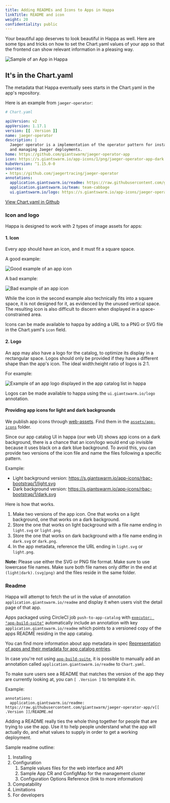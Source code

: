 ```yaml
---
title: Adding READMEs and Icons to Apps in Happa
linkTitle: README and icon
weight: 20
confidentiality: public
---
```


Your beautiful app deserves to look beautiful in Happa as well. Here are some
tips and tricks on how to set the Chart.yaml values of your app so that the
frontend can show relevant information in a pleasing way.

![Sample of an App in Happa](../resources/app-example.png)

## It's in the Chart.yaml

The metadata that Happa eventually sees starts in the Chart.yaml in the app's
repository.

Here is an example from `jaeger-operator`:

```yaml
# Chart.yaml

apiVersion: v2
appVersion: 1.17.1
version: [[ .Version ]]
name: jaeger-operator
description: |
  Jaeger operator is a implementation of the operator pattern for installing
  and managing Jaeger deployments.
home: https://github.com/giantswarm/jaeger-operator-app
icon: https://s.giantswarm.io/app-icons/1/png/jaeger-operator-app-dark.png
kubeVersion: ^1.15.0-0
sources:
- https://github.com/jaegertracing/jaeger-operator
annotations:
  application.giantswarm.io/readme: https://raw.githubusercontent.com/giantswarm/jaeger-operator-app/v[[ .Version ]]/README.md
  application.giantswarm.io/team: team-cabbage
  ui.giantswarm.io/logo: https://s.giantswarm.io/app-icons/jaeger-operator/1/dark.svg
```

[View Chart.yaml in Github](https://github.com/giantswarm/jaeger-operator-app/blob/master/helm/jaeger-operator-app/Chart.yaml)


### Icon and logo

Happa is designed to work with 2 types of image assets for apps:
#### 1. Icon

Every app should have an icon, and it must fit a square space.

A good example:

![Good example of an app icon](../resources/app-icon-good-example.png)

A bad example:

![Bad example of an app icon](../resources/app-icon-bad-example.png)

While the icon in the second example also technically fits into a square space, it is not designed for it, as evidenced by the unused vertical space. The resulting icon is also difficult to discern when displayed in a space-constrained area.

Icons can be made available to happa by adding a URL to a PNG or SVG file in the Chart.yaml's `icon` field.

#### 2. Logo

An app may also have a logo for the catalog, to optimize its display in a rectangular space. Logos should only be provided if they have a different shape than the app's icon. The ideal width:height ratio of logos is 2:1.

For example:

![Example of an app logo displayed in the app catalog list in happa](../resources/app-logo-example.png)

Logos can be made available to happa using the `ui.giantswarm.io/logo` annotation.

#### Providing app icons for light and dark backgrounds

We publish app icons through [web-assets](https://github.com/giantswarm/web-assets). Find them in the [`assets/app-icons`](https://github.com/giantswarm/web-assets/tree/master/assets/app-icons) folder.

Since our app catalog UI in happa (our web UI) shows app icons on a dark background, there is a chance that an icon/logo would end up invisible because it uses black on a dark blue background. To avoid this, you can provide two versions of the icon file and name the files following a specific pattern.

Example:

- Light background version: https://s.giantswarm.io/app-icons/rbac-bootstrap/1/light.svg
- Dark background version: https://s.giantswarm.io/app-icons/rbac-bootstrap/1/dark.svg

Here is how that works.

1. Make two versions of the app icon. One that works on a light background, one that works on a dark background.
2. Store the one that works on light background with a file name ending in `light.svg` or `light.png`.
3. Store the one that works on dark background with a file name ending in `dark.svg` or `dark.png`.
4. In the app metadata, reference the URL ending in `light.svg` or `light.png`.

**Note:** Please use either the SVG or PNG file format. Make sure to use lowercase file names. Make sure both file names only differ in the end at `(light|dark).(svg|png)` and the files reside in the same folder.

### Readme

Happa will attempt to fetch the url in the value of annotation `application.giantswarm.io/readme`
and display it when users visit the detail page of that app.

Apps packaged using CircleCI job `push-to-app-catalog` with [`executor: "app-build-suite"`](https://github.com/giantswarm/architect-orb/blob/master/docs/job/push-to-app-catalog.md#executor-optional-either-architect-or-app-build-suite-defaultarchitect)
automatically include an annotation with key `application.giantswarm.io/readme`
which points to a versioned copy of the apps README residing in the app catalog.

You can find more information about app metadata in spec [Representation of apps and their metadata for app catalog entries](https://intranet.giantswarm.io/docs/product/architecture-specs-adrs/specs/managed-apps/2020-05-05-app-versions-representation/).

In case you're not using [`app-build-suite`](https://github.com/giantswarm/app-build-suite), it is possible to manually add
an annotation called `application.giantswarm.io/readme` to `Chart.yaml`.

To make sure users see a README that matches the version of the app they
are currently looking at, you can `[ .Version ]` to template it in.

Example:
```
annotations:
  application.giantswarm.io/readme: https://raw.githubusercontent.com/giantswarm/jaeger-operator-app/v[[ .Version ]]/README.md
```

Adding a README really ties the whole thing together for people that are trying
to use the app. Use it to help people understand what the app will actually do,
and what values to supply in order to get a working deployment.

Sample readme outline:

1. Installing
2. Configuration
   1. Sample values files for the web interface and API
   2. Sample App CR and ConfigMap for the management cluster
   3. Configuration Options Reference (link to more information)
3. Compatability
4. Limitations
5. For developers
